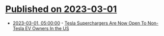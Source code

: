 # [Published on 2023-03-01](index.md)

* [2023-03-01, 05:00:00](https://tech.slashdot.org/story/23/03/01/034235/tesla-superchargers-are-now-open-to-non-tesla-ev-owners-in-the-us?utm_source=rss1.0mainlinkanon&utm_medium=feed) - [Tesla Superchargers Are Now Open To Non-Tesla EV Owners In the US](https://tech.slashdot.org/story/23/03/01/034235/tesla-superchargers-are-now-open-to-non-tesla-ev-owners-in-the-us?utm_source=rss1.0mainlinkanon&utm_medium=feed)
